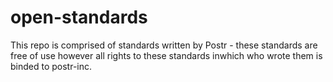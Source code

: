 # open-standards
This repo is comprised of standards written by Postr - these standards are free of use however all rights to these standards inwhich who wrote them is binded to postr-inc.
